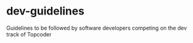 # dev-guidelines
Guidelines to be followed by software developers competing on the dev track of Topcoder
